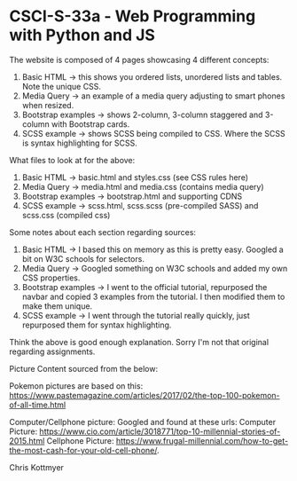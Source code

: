 # CSCI-S-33a - Web Programming with Python and JS

The website is composed of 4 pages showcasing 4 different concepts:
1. Basic HTML -> this shows you ordered lists, unordered lists and tables.  Note the unique CSS.
2. Media Query -> an example of a media query adjusting to smart phones when resized.
3. Bootstrap examples -> shows 2-column, 3-column staggered and 3-column with Bootstrap cards.
4. SCSS example -> shows SCSS being compiled to CSS.  Where the SCSS is syntax highlighting for SCSS.

What files to look at for the above:
1. Basic HTML -> basic.html and styles.css (see CSS rules here)
2. Media Query -> media.html and media.css (contains media query)
3. Bootstrap examples -> bootstrap.html and supporting CDNS
4. SCSS example -> scss.html, scss.scss (pre-compiled SASS) and scss.css (compiled css)

Some notes about each section regarding sources:
1. Basic HTML -> I based this on memory as this is pretty easy.  Googled a bit on W3C schools for selectors.
2. Media Query -> Googled something on W3C schools and added my own CSS properties.
3. Bootstrap examples -> I went to the official tutorial, repurposed the navbar and copied 3 examples from the tutorial.  I then modified them to make them unique.
4. SCSS example -> I went through the tutorial really quickly, just repurposed them for syntax highlighting.

Think the above is good enough explanation.  Sorry I'm not that original regarding assignments.

Picture Content sourced from the below:

Pokemon pictures are based on this: https://www.pastemagazine.com/articles/2017/02/the-top-100-pokemon-of-all-time.html

Computer/Cellphone picture: Googled and found at these urls:
Computer Picture: https://www.cio.com/article/3018771/top-10-millennial-stories-of-2015.html
Cellphone Picture: https://www.frugal-millennial.com/how-to-get-the-most-cash-for-your-old-cell-phone/.

Chris Kottmyer

